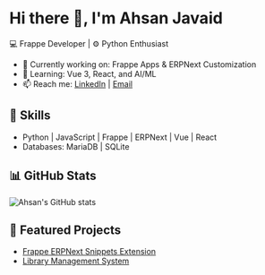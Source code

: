 # Hi there 👋, I'm Ahsan Javaid  

💻 Frappe Developer | ⚙️ Python Enthusiast 

- 🔭 Currently working on: Frappe Apps & ERPNext Customization  
- 🌱 Learning: Vue 3, React, and AI/ML  
- 📫 Reach me: [LinkedIn](https://www.linkedin.com/in/ahsan-javaid-75032319b/) | [Email](mailto:ehsanjavaid321@gmail.com)  

## 🚀 Skills
- Python | JavaScript | Frappe | ERPNext | Vue | React  
- Databases: MariaDB | SQLite  

## 📊 GitHub Stats
![Ahsan's GitHub stats](https://github-readme-stats.vercel.app/api?username=ahsanjavaid&show_icons=true&theme=radical)  

## 🔗 Featured Projects
- [Frappe ERPNext Snippets Extension](https://github.com/ehsanjavaid/frappe-erpnext-snippets)
- [Library Management System]((https://github.com/ehsanjavaid/Library-Mangement))
